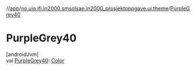 //[app](../../index.md)/[no.uio.ifi.in2000.smsolsae.in2000_prosjektoppgave.ui.theme](index.md)/[PurpleGrey40](-purple-grey40.md)

# PurpleGrey40

[androidJvm]\
val [PurpleGrey40](-purple-grey40.md): [Color](https://developer.android.com/reference/kotlin/androidx/compose/ui/graphics/Color.html)
